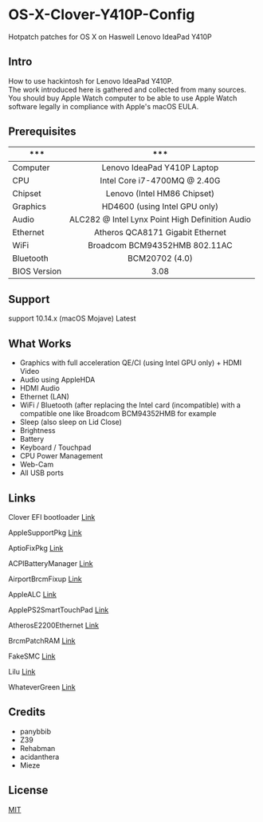 # OS-X-Clover-Y410P-Config

Hotpatch patches for OS X on Haswell Lenovo IdeaPad Y410P

## Intro

How to use hackintosh for Lenovo IdeaPad Y410P.<br>
The work introduced here is gathered and collected from many sources.<br>
You should buy Apple Watch computer to be able to use Apple Watch software legally in compliance with Apple's macOS EULA.<br>

## Prerequisites

| \*\*\*       |                     \*\*\*                      |
| ------------ | :---------------------------------------------: |
| Computer     |           Lenovo IdeaPad Y410P Laptop           |
| CPU          |          Intel Core i7-4700MQ @ 2.40G           |
| Chipset      |           Lenovo (Intel HM86 Chipset)           |
| Graphics     |          HD4600 (using Intel GPU only)          |
| Audio        | ALC282 @ Intel Lynx Point High Definition Audio |
| Ethernet     |        Atheros QCA8171 Gigabit Ethernet         |
| WiFi         |          Broadcom BCM94352HMB 802.11AC          |
| Bluetooth    |                 BCM20702 (4.0)                  |
| BIOS Version |                      3.08                       |

## Support

support 10.14.x (macOS Mojave) Latest

## What Works

- Graphics with full acceleration QE/CI (using Intel GPU only) + HDMI Video
- Audio using AppleHDA
- HDMI Audio
- Ethernet (LAN)
- WiFi / Bluetooth (after replacing the Intel card (incompatible) with a compatible one like Broadcom BCM94352HMB for example
- Sleep (also sleep on Lid Close)
- Brightness
- Battery
- Keyboard / Touchpad
- CPU Power Management
- Web-Cam
- All USB ports

## Links

Clover EFI bootloader [Link](https://sourceforge.net/projects/cloverefiboot/)

AppleSupportPkg [Link](https://github.com/acidanthera/AppleSupportPkg)

AptioFixPkg [Link](https://github.com/acidanthera/AptioFixPkg)

ACPIBatteryManager [Link](https://bitbucket.org/RehabMan/os-x-acpi-battery-driver/)

AirportBrcmFixup [Link](https://github.com/acidanthera/AirportBrcmFixup)

AppleALC [Link](https://github.com/acidanthera/AppleALC)

ApplePS2SmartTouchPad [Link](https://osxlatitude.com/forums/topic/1948-elan-focaltech-and-synaptics-smart-touchpad-driver-mac-os-x/)

AtherosE2200Ethernet [Link](https://github.com/Mieze/AtherosE2200Ethernet)

BrcmPatchRAM [Link](https://bitbucket.org/RehabMan/os-x-brcmpatchram/downloads/)

FakeSMC [Link](https://bitbucket.org/RehabMan/os-x-fakesmc-kozlek/downloads/)

Lilu [Link](https://github.com/acidanthera/Lilu)

WhateverGreen [Link](https://github.com/acidanthera/WhateverGreen)

## Credits

- panybbib
- Z39
- Rehabman
- acidanthera
- Mieze

## License

[MIT](https://github.com/yunsur/hackintosh/blob/master/LICENSE)
